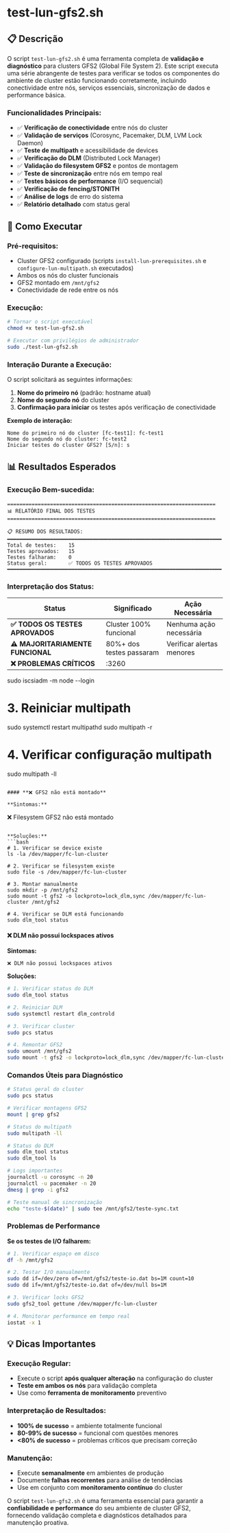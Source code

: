 # test-lun-gfs2.sh

## 📋 Descrição

O script `test-lun-gfs2.sh` é uma ferramenta completa de **validação e diagnóstico** para clusters GFS2 (Global File System 2). Este script executa uma série abrangente de testes para verificar se todos os componentes do ambiente de cluster estão funcionando corretamente, incluindo conectividade entre nós, serviços essenciais, sincronização de dados e performance básica.

### **Funcionalidades Principais:**

- ✅ **Verificação de conectividade** entre nós do cluster
- ✅ **Validação de serviços** (Corosync, Pacemaker, DLM, LVM Lock Daemon)
- ✅ **Teste de multipath** e acessibilidade de devices
- ✅ **Verificação do DLM** (Distributed Lock Manager)
- ✅ **Validação do filesystem GFS2** e pontos de montagem
- ✅ **Teste de sincronização** entre nós em tempo real
- ✅ **Testes básicos de performance** (I/O sequencial)
- ✅ **Verificação de fencing/STONITH**
- ✅ **Análise de logs** de erro do sistema
- ✅ **Relatório detalhado** com status geral

## 🚀 Como Executar

### **Pré-requisitos:**

- Cluster GFS2 configurado (scripts `install-lun-prerequisites.sh` e `configure-lun-multipath.sh` executados)
- Ambos os nós do cluster funcionais
- GFS2 montado em `/mnt/gfs2`
- Conectividade de rede entre os nós

### **Execução:**

```bash
# Tornar o script executável
chmod +x test-lun-gfs2.sh

# Executar com privilégios de administrador
sudo ./test-lun-gfs2.sh
```

### **Interação Durante a Execução:**

O script solicitará as seguintes informações:

1. **Nome do primeiro nó** (padrão: hostname atual)
2. **Nome do segundo nó** do cluster
3. **Confirmação para iniciar** os testes após verificação de conectividade

**Exemplo de interação:**
```
Nome do primeiro nó do cluster [fc-test1]: fc-test1
Nome do segundo nó do cluster: fc-test2
Iniciar testes do cluster GFS2? [S/n]: s
```

## 📊 Resultados Esperados

### **Execução Bem-sucedida:**

```
====================================================================
📊 RELATÓRIO FINAL DOS TESTES
====================================================================

📋 RESUMO DOS RESULTADOS:
━━━━━━━━━━━━━━━━━━━━━━━━━━━━━━━━━━━━━━━━━━━━━━━━━━━━━━━━━━━━━━━━━━━━━━
Total de testes:    15
Testes aprovados:   15
Testes falharam:    0
Status geral:       ✅ TODOS OS TESTES APROVADOS
━━━━━━━━━━━━━━━━━━━━━━━━━━━━━━━━━━━━━━━━━━━━━━━━━━━━━━━━━━━━━━━━━━━━━━
```

### **Interpretação dos Status:**

| Status | Significado | Ação Necessária |
|--------|-------------|-----------------|
| **✅ TODOS OS TESTES APROVADOS** | Cluster 100% funcional | Nenhuma ação necessária |
| **⚠️ MAJORITARIAMENTE FUNCIONAL** | 80%+ dos testes passaram | Verificar alertas menores |
| **❌ PROBLEMAS CRÍTICOS** | :3260
sudo iscsiadm -m node --login

# 3. Reiniciar multipath
sudo systemctl restart multipathd
sudo multipath -r

# 4. Verificar configuração multipath
sudo multipath -ll
```

#### **❌ GFS2 não está montado**

**Sintomas:**
```
❌ Filesystem GFS2 não está montado
```

**Soluções:**
```bash
# 1. Verificar se device existe
ls -la /dev/mapper/fc-lun-cluster

# 2. Verificar se filesystem existe
sudo file -s /dev/mapper/fc-lun-cluster

# 3. Montar manualmente
sudo mkdir -p /mnt/gfs2
sudo mount -t gfs2 -o lockproto=lock_dlm,sync /dev/mapper/fc-lun-cluster /mnt/gfs2

# 4. Verificar se DLM está funcionando
sudo dlm_tool status
```

#### **❌ DLM não possui lockspaces ativos**

**Sintomas:**
```
❌ DLM não possui lockspaces ativos
```

**Soluções:**
```bash
# 1. Verificar status do DLM
sudo dlm_tool status

# 2. Reiniciar DLM
sudo systemctl restart dlm_controld

# 3. Verificar cluster
sudo pcs status

# 4. Remontar GFS2
sudo umount /mnt/gfs2
sudo mount -t gfs2 -o lockproto=lock_dlm,sync /dev/mapper/fc-lun-cluster /mnt/gfs2
```

### **Comandos Úteis para Diagnóstico**

```bash
# Status geral do cluster
sudo pcs status

# Verificar montagens GFS2
mount | grep gfs2

# Status do multipath
sudo multipath -ll

# Status do DLM
sudo dlm_tool status
sudo dlm_tool ls

# Logs importantes
journalctl -u corosync -n 20
journalctl -u pacemaker -n 20
dmesg | grep -i gfs2

# Teste manual de sincronização
echo "teste-$(date)" | sudo tee /mnt/gfs2/teste-sync.txt
```

### **Problemas de Performance**

**Se os testes de I/O falharem:**

```bash
# 1. Verificar espaço em disco
df -h /mnt/gfs2

# 2. Testar I/O manualmente
sudo dd if=/dev/zero of=/mnt/gfs2/teste-io.dat bs=1M count=10
sudo dd if=/mnt/gfs2/teste-io.dat of=/dev/null bs=1M

# 3. Verificar locks GFS2
sudo gfs2_tool gettune /dev/mapper/fc-lun-cluster

# 4. Monitorar performance em tempo real
iostat -x 1
```

## 💡 Dicas Importantes

### **Execução Regular:**
- Execute o script **após qualquer alteração** na configuração do cluster
- **Teste em ambos os nós** para validação completa
- Use como **ferramenta de monitoramento** preventivo

### **Interpretação de Resultados:**
- **100% de sucesso** = ambiente totalmente funcional
- **80-99% de sucesso** = funcional com questões menores
- **<80% de sucesso** = problemas críticos que precisam correção

### **Manutenção:**
- Execute **semanalmente** em ambientes de produção
- Documente **falhas recorrentes** para análise de tendências
- Use em conjunto com **monitoramento contínuo** do cluster

O script `test-lun-gfs2.sh` é uma ferramenta essencial para garantir a **confiabilidade e performance** do seu ambiente de cluster GFS2, fornecendo validação completa e diagnósticos detalhados para manutenção proativa.